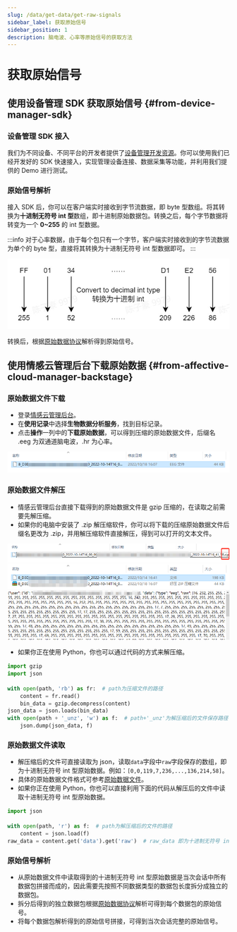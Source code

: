 ```yaml
---
slug: /data/get-data/get-raw-signals
sidebar_label: 获取原始信号
sidebar_position: 1
description: 脑电波、心率等原始信号的获取方法
---
```


# 获取原始信号

## 使用设备管理 SDK 获取原始信号 {#from-device-manager-sdk}

### 设备管理 SDK 接入

我们为不同设备、不同平台的开发者提供了[设备管理开发资源](../../devices#develop-resources)。你可以使用我们已经开发好的 SDK 快速接入，实现管理设备连接、数据采集等功能，并利用我们提供的 Demo 进行测试。

### 原始信号解析

接入 SDK 后，你可以在客户端实时接收到字节流数据，即 byte 型数组。将其转换为**十进制无符号 int 型**数组，即十进制原始数据包。转换之后，每个字节数据将转变为一个 **0~255** 的 int 型数据。

:::info
对于心率数据，由于每个包只有一个字节，客户端实时接收到的字节流数据为单个的 byte 型，直接将其转换为十进制无符号 int 型数据即可。
:::

![数据类型转换](./image/data-type-converting.jpg)

转换后，根据[原始数据协议](../raw-data-protocol)解析得到原始信号。

## 使用情感云管理后台下载原始数据 {#from-affective-cloud-manager-backstage}

### 原始数据文件下载

- 登录[情感云管理后台](http://admin.affectivecloud.cn)。
- 在**使用记录**中选择**生物数据分析服务**，找到目标记录。
- 点击**操作**一列中的**下载原始数据**，可以得到压缩的原始数据文件，后缀名 .eeg 为双通道脑电波，.hr 为心率。

![原始数据文件](./image/raw-data-file.png)

### 原始数据文件解压

- 情感云管理后台直接下载得到的原始数据文件是 gzip 压缩的，在读取之前需要先解压缩。
- 如果你的电脑中安装了 .zip 解压缩软件，你可以将下载的压缩原始数据文件后缀名更改为 .zip，并用解压缩软件直接解压，得到可以打开的文本文件。

![原始数据压缩文件](./image/raw-data-file-zip.png)
![原始数据文件解压缩](./image/raw-data-file-unzip.png)
![原始数据文件内容](./image/raw-data-file-content.png)

- 如果你正在使用 Python，你也可以通过代码的方式来解压缩。

```python
import gzip
import json

with open(path, 'rb') as fr:  # path为压缩文件的路径
    content = fr.read()
    bin_data = gzip.decompress(content)
json_data = json.loads(bin_data)
with open(path + '_unz', 'w') as f:  # path+'_unz'为解压缩后的文件保存路径
    json.dump(json_data, f)
```

### 原始数据文件读取

- 解压缩后的文件可直接读取为 json，读取`data`字段中`raw`字段保存的数组，即为十进制无符号 int 型原始数据。例如：`[0,0,119,7,236,...,136,214,58]`。
- 具体的原始数据文件格式可参考[原始数据文件](../data-files-protocol/raw-data-files)。
- 如果你正在使用 Python，你也可以直接利用下面的代码从解压后的文件中读取十进制无符号 int 型原始数据。

```python
import json

with open(path, 'r') as f:  # path为解压缩后的文件的路径
    content = json.load(f)
raw_data = content.get('data').get('raw')  # raw_data 即为十进制无符号 int 型原始数据
```

### 原始信号解析

- 从原始数据文件中读取得到的十进制无符号 int 型原始数据是当次会话中所有数据包拼接而成的，因此需要先按照不同数据类型的数据包长度拆分成独立的数据包。
- 拆分后得到的独立数据包根据[原始数据协议](../raw-data-protocol)解析可得到每个数据包的原始信号。
- 将每个数据包解析得到的原始信号拼接，可得到当次会话完整的原始信号。
